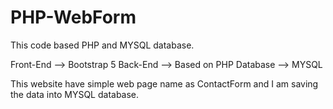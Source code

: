 # PHP-WebForm
This code based PHP and MYSQL database.

Front-End --> Bootstrap 5
Back-End --> Based on PHP
Database --> MYSQL

This website have simple web page name as ContactForm and I am saving the data into MYSQL database. 
